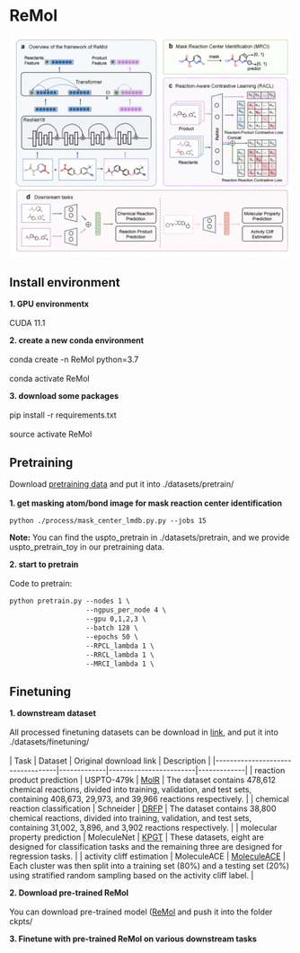 # ReMol
![image](img/ReMol.png)


## Install environment

**1. GPU environmentx**<br>  
CUDA 11.1

**2. create a new conda environment**<br>  
conda create -n ReMol python=3.7<br>  
conda activate ReMol  

**3. download some packages**<br>  
pip install -r requirements.txt<br>  
source activate ReMol  

## Pretraining
Download [pretraining data](https://drive.google.com/file/d/188ulJv3Vz8p75hB2GSrsSFfgYrJMv7KG/view?usp=drive_link) and put it into ./datasets/pretrain/<br>  
**1. get masking atom/bond image for mask reaction center identification**<br>  
```
python ./process/mask_center_lmdb.py.py --jobs 15
```
**Note:** You can find the uspto_pretrain in ./datasets/pretrain, and we provide uspto_pretrain_toy in our pretraining data.<br>  

**2. start to pretrain**<br>  
Code to pretrain:<br>  
```
python pretrain.py --nodes 1 \
                   --ngpus_per_node 4 \
                   --gpu 0,1,2,3 \
                   --batch 128 \
                   --epochs 50 \
                   --RPCL_lambda 1 \
                   --RRCL_lambda 1 \
                   --MRCI_lambda 1 \
```
## Finetuning

**1.  downstream dataset**<br>  
All processed finetuning datasets can be download in [link](https://drive.google.com/file/d/1I2O0AhTO3CGaYMsQl_EnKusmJw6ZXC8y/view?usp=sharing), and put it into ./datasets/finetuning/<br>  
| Task                             | Dataset     | Original download link | Description |
|----------------------------------|-------------|------------------------|-------------|
| reaction product prediction      | USPTO-479k  |   [MolR](https://github.com/hwwang55/MolR/blob/master/data/USPTO-479k/USPTO-479k.zip)                    |     The dataset contains 478,612 chemical reactions, divided into training, validation, and test sets, containing 408,673, 29,973, and 39,966 reactions respectively.        |
| chemical reaction classification | Schneider   |   [DRFP](https://pubs.acs.org/doi/suppl/10.1021/ci5006614/suppl_file/ci5006614_si_002.zip)                     |  The dataset contains 38,800 chemical reactions, divided into training, validation, and test sets, containing 31,002, 3,896, and 3,902 reactions respectively.           |
| molecular property prediction    | MoleculeNet |   [KPGT](https://figshare.com/s/aee05cc329434b629c82)                    |   These datasets, eight are designed for classification tasks and the remaining three are designed for regression tasks.          |
| activity cliff estimation        | MoleculeACE |   [MoleculeACE](https://github.com/molML/MoleculeACE/tree/main/MoleculeACE/Data/benchmark_data)                    |   Each cluster was then split into a training set (80\%) and a testing set (20\%) using stratified random sampling based on the activity cliff label.          |

**2.  Download pre-trained ReMol**<br>  
You can download pre-trained model ([ReMol](https://drive.google.com/file/d/1WuL3TP2tW2c2QF7vVPnj-FLZqEobZIql/view?usp=sharing) and push it into the folder ckpts/ <br> 

**3. Finetune with pre-trained ReMol on various downstream tasks** <br>  
